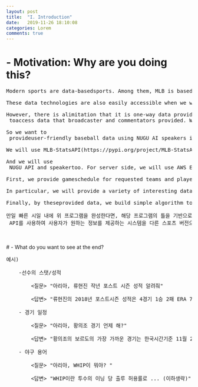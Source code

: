 ```yaml
---
layout: post
title:  "I. Introduction"
date:   2019-11-26 18:10:08
categories: Lorem
comments: true
---
```

# - Motivation: Why are you doing this? <br>
<pre>
Modern sports are data-basedsports. Among them, MLB is based on high-level data technologies such as Sabermetrics. <br>
These data technologies are also easily accessible when we watching the MLB game of Korean players'such as Ryu Hyun-jin, Choo Shin-soo and Choi Ji-man. <br>
However, there is alimitation that it is one-way data providing. That means we are only able <br> toaccess data that broadcaster and commentators provided. We cannot get the datathat we are wondering. <br>
So we want to<br> provideuser-friendly baseball data using NUGU AI speakers in voice to provide a lot ofinteresting information that users want.<br> 
We will use MLB-StatsAPI(https://pypi.org/project/MLB-StatsAPI/)and other APIs to build the application. <br>
And we will use<br> NUGU API and speakertoo. For server side, we will use AWS EC2(provisional). <br>
First, we provide gameschedule for requested teams and players. And then if users ask some data,application will provide data in voice. <br>
In particular, we will provide a variety of interesting data, including basicstats, and situational statistic data etc focusing on Korean players We will also provide avoice function that explains baseball's stat analysis terms to help usersunderstand them and other external element data. <br>
Finally, by theseprovided data, we build simple algorithm to predict the winner, and tell theusers when asked.<br>
만일 빠른 시일 내에 위 프로그램을 완성한다면, 해당 프로그램의 틀을 기반으로 football-data-api==0.0.6(https://pypi.org/project/football-data-api/0.0.6/)와 같은<br> API를 사용하여 사용자가 원하는 정보를 제공하는 시스템을 다른 스포츠 버전으로도 만들 계획입니다.
</pre>
<br>
<br>
# - What do you want to see at the end? <br>
<pre>
예시)<br>
	-선수의 스탯/성적<br>
		<질문> "아리아, 류현진 작년 포스트 시즌 성적 알려줘" <br>
		<답변> "류현진의 2018년 포스트시즌 성적은 4경기 1승 2패 ERA 7.71 WHIP 1.50입니다."<br>
	- 경기 일정<br>
		<질문> "아리아, 황의조 경기 언제 해?"<br>
		<답변> "황의조의 보르도의 가장 가까운 경기는 한국시간기준 11월 24일 일요일 23시 입니다."<br>
	- 야구 용어<br>
		<질문> "아리아, WHIP이 뭐야? "<br>
		<답변> "WHIP이란 투수의 이닝 당 출루 허용률로 ... (이하생략)"<br>
</pre>


